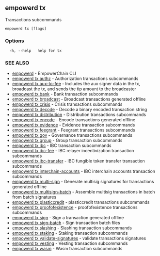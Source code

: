 ## empowerd tx

Transactions subcommands

```
empowerd tx [flags]
```

### Options

```
  -h, --help   help for tx
```

### SEE ALSO

* [empowerd](empowerd.md)	 - EmpowerChain CLI
* [empowerd tx authz](empowerd_tx_authz.md)	 - Authorization transactions subcommands
* [empowerd tx aux-to-fee](empowerd_tx_aux-to-fee.md)	 - Includes the aux signer data in the tx, broadcast the tx, and sends the tip amount to the broadcaster
* [empowerd tx bank](empowerd_tx_bank.md)	 - Bank transaction subcommands
* [empowerd tx broadcast](empowerd_tx_broadcast.md)	 - Broadcast transactions generated offline
* [empowerd tx crisis](empowerd_tx_crisis.md)	 - Crisis transactions subcommands
* [empowerd tx decode](empowerd_tx_decode.md)	 - Decode a binary encoded transaction string
* [empowerd tx distribution](empowerd_tx_distribution.md)	 - Distribution transactions subcommands
* [empowerd tx encode](empowerd_tx_encode.md)	 - Encode transactions generated offline
* [empowerd tx evidence](empowerd_tx_evidence.md)	 - Evidence transaction subcommands
* [empowerd tx feegrant](empowerd_tx_feegrant.md)	 - Feegrant transactions subcommands
* [empowerd tx gov](empowerd_tx_gov.md)	 - Governance transactions subcommands
* [empowerd tx group](empowerd_tx_group.md)	 - Group transaction subcommands
* [empowerd tx ibc](empowerd_tx_ibc.md)	 - IBC transaction subcommands
* [empowerd tx ibc-fee](empowerd_tx_ibc-fee.md)	 - IBC relayer incentivization transaction subcommands
* [empowerd tx ibc-transfer](empowerd_tx_ibc-transfer.md)	 - IBC fungible token transfer transaction subcommands
* [empowerd tx interchain-accounts](empowerd_tx_interchain-accounts.md)	 - IBC interchain accounts transaction subcommands
* [empowerd tx multi-sign](empowerd_tx_multi-sign.md)	 - Generate multisig signatures for transactions generated offline
* [empowerd tx multisign-batch](empowerd_tx_multisign-batch.md)	 - Assemble multisig transactions in batch from batch signatures
* [empowerd tx plasticcredit](empowerd_tx_plasticcredit.md)	 - plasticcredit transactions subcommands
* [empowerd tx proofofexistence](empowerd_tx_proofofexistence.md)	 - proofofexistence transactions subcommands
* [empowerd tx sign](empowerd_tx_sign.md)	 - Sign a transaction generated offline
* [empowerd tx sign-batch](empowerd_tx_sign-batch.md)	 - Sign transaction batch files
* [empowerd tx slashing](empowerd_tx_slashing.md)	 - Slashing transaction subcommands
* [empowerd tx staking](empowerd_tx_staking.md)	 - Staking transaction subcommands
* [empowerd tx validate-signatures](empowerd_tx_validate-signatures.md)	 - validate transactions signatures
* [empowerd tx vesting](empowerd_tx_vesting.md)	 - Vesting transaction subcommands
* [empowerd tx wasm](empowerd_tx_wasm.md)	 - Wasm transaction subcommands


